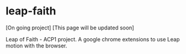 # leap-faith
[On going project]
[This page will be updated soon]

Leap of Faith - ACP1 project. A google chrome extensions to use Leap motion with the browser.

